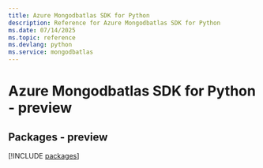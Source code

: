 ```yaml
---
title: Azure Mongodbatlas SDK for Python
description: Reference for Azure Mongodbatlas SDK for Python
ms.date: 07/14/2025
ms.topic: reference
ms.devlang: python
ms.service: mongodbatlas
---
```

# Azure Mongodbatlas SDK for Python - preview
## Packages - preview
[!INCLUDE [packages](mongodbatlas-index.md)]